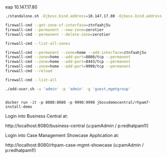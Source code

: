 #

eap 10.147.17.80

```bash
./standalone.sh -Djboss.bind.address=10.147.17.80 -Djboss.bind.address.management=10.147.17.80

firewall-cmd --get-zone-of-interface=ztnfaahj5u
firewall-cmd --permanent --new-zone=zerotier
firewall-cmd --permanent --delete-zone=zerotier

firewall-cmd --list-all-zones

firewall-cmd --permanent --zone=home --add-interface=ztnfaahj5u
firewall-cmd --zone=home --add-port=8080/tcp --permanent
firewall-cmd --zone=home --add-port=8443/tcp --permanent
firewall-cmd --zone=home --add-port=9990/tcp --permanent
firewall-cmd --reload

firewall-cmd --list-all

./add-user.sh -u 'admin' -p 'admin' -g 'guest,mgmtgroup'
```
                                                                           docker run -it -p 8080:8080 -p 9990:9990 jbossdemocentral/rhpam7-install-demo

Login into Business Central at:

http://localhost:8080/business-central  (u:pamAdmin / p:redhatpam1!)       

Login into Case Management Showcase Application at:                        

http://localhost:8080/rhpam-case-mgmt-showcase  (u:pamAdmin / p:redhatpam1!)